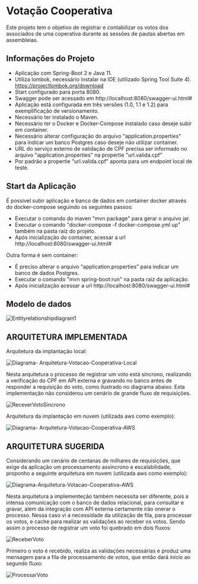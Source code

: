# Votação Cooperativa #

Este projeto tem o objetivo de registrar e contabilizar os votos dos associados de uma coperativa durante as sessões de pautas abertas em assembleias.

## Informações do Projeto ##

* Aplicação com Spring-Boot 2 e Java 11.
* Utiliza lombok, necessário instalar na IDE (utilizado Spring Tool Suite 4). https://projectlombok.org/download
* Start configurado para porta 8080.
* Swagger pode ser acessado em http://localhost:8080/swagger-ui.html#
* Aplicação está configurada em três versões (1.0, 1.1 e 1.2) para exemplificação de versionamento.
* Necessário ter instalado o Maven.
* Necessário ter o Docker e Docker-Compose instalado caso deseje subir em container.
* Necessário alterar configuração do arquivo "application.properties" para indicar um banco Postgres caso deseje não utilizar container.
* URL do serviço externo de validação de CPF precisa ser informado no arquivo "application.properties" na propertie "url.valida.cpf"
* Por padrão a propertie "url.valida.cpf" aponta para um endpoint local de teste.

## Start da Aplicação ##

É possível subir aplicação e banco de dados em container docker através do docker-compose seguindo os seguintes passos:

* Executar o comando do maven "mvn package" para gerar o arquivo jar.
* Executar o comando "docker-compose -f docker-compose.yml up" também na pasta raiz do projeto.
* Após inicialização do container, acessar a url http://localhost:8080/swagger-ui.html#

Outra forma é sem container:

* É preciso alterar o arquivo "application.properties" para indicar um banco de dados Postgres.
* Executar o comando "mvn spring-boot:run" na pasta raiz da aplicação.
* Após inicialização acessar a url http://localhost:8080/swagger-ui.html#


## Modelo de dados ##

![Entityrelationshipdiagram1](https://user-images.githubusercontent.com/42699918/111929313-c59b1500-8a94-11eb-9f2b-a99ec3e73e7f.png)


## ARQUITETURA IMPLEMENTADA ##

Arquitetura da implantação local:

![Diagrama- Arquitetura-Votacao-Cooperativa-Local](https://user-images.githubusercontent.com/42699918/210192286-a6071542-f7a4-4fc5-8996-2ce6f59c5c09.jpg)

Nesta arquitetura o processo de registrar um voto está síncrono, realizando a verificação do CPF em API externa e gravando no banco antes de responder a requisição do voto, como ilustrado no diagrama abaixo. Esta implementação não considerou um cenário de grande fluxo de requisições.

![ReceverVotoSincrono](https://user-images.githubusercontent.com/42699918/210193135-ef298267-73b6-4732-aa87-01d723f0cfd8.jpg)

Arquitetura da implantação em nuvem (utilizada aws como exemplo):

![Diagrama- Arquitetura-Votacao-Cooperativa-AWS](https://user-images.githubusercontent.com/42699918/210231311-61acc2b1-fe0e-4dd2-b195-8e5cceca52b3.jpg)


## ARQUITETURA SUGERIDA ##

Considerando um cenário de centanas de milhares de requisições, que exige da aplicação um processamento assíncrono e escalabilidade, proponho a seguinte arquitetura em nuvem (utilizada aws como exemplo):

![Diagrama-Arquitetura-Votacao-Cooperativa-AWS](https://user-images.githubusercontent.com/42699918/210192718-ced6850a-92c4-46e4-8b14-f9bfedcc299a.jpg)

Nesta arquitetura a implementeção também necessita ser diferente, pois a intensa comunicação com o banco de dados relacional, para consultar e gravar, além da integração com API externa certamente irão onerar o processo. Nessa caso vi a necessidade da utilização de fila, para processar os votos, e cache para realizar as validações ao receber os votos. Sendo assim o processo de registrar um voto foi quebrado em dois fluxos:

![ReceberVoto](https://user-images.githubusercontent.com/42699918/210192972-4b6f9636-2de1-42bf-b3f3-625f630e366b.jpg)

Primeiro o voto é recebido, realiza as validações necessárias e produz uma mensagem para a fila de processamento de votos, que então dará início ao segundo fluxo:

![ProcessarVoto](https://user-images.githubusercontent.com/42699918/210193021-b47fd7df-c6e5-4bc0-ac35-72f36b9013e6.jpg)


